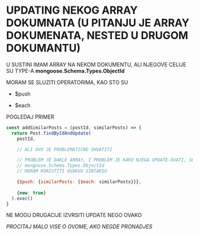# UPDATING NEKOG ARRAY DOKUMNATA (U PITANJU JE ARRAY DOKUMENATA, NESTED U DRUGOM DOKUMANTU)

U SUSTINI IMAM ARRAY NA NEKOM DOKUMENTU, ALI NJEGOVE CELIJE SU TYPE-A **mongoose.Schema.Types.ObjectId**

MORAM SE SLUZITI OPERATORIMA, KAO STO SU

- $push

- $each

POGLEDAJ PRIMER

```javascript
const addSimilarPosts = (postId, similarPosts) => {
  return Post.findByIdAndUpdate(
    postId,

    // ALI OVO JE PROBLEMATICNO SHVATITI

    // PROBLEM JE DAKLE ARRAY, I PROBLEM JE KAKO NJEGA UPDATE-OVATI, SOBZIROM DA JE TO ARRAY TYPE-OVA
    // mongoose.Schema.Types.ObjectId
    // MORAM KORISTITI OVAKVU SINTAKSU

    {$push: {similarPosts: {$each: similarPosts}}},
    
    {new: true}
  ).exec()
}
```

NE MOGU DRUGACIJE IZVRSITI UPDATE NEGO OVAKO

*PROCITAJ MALO VISE O OVOME, AKO NEGDE PRONADJES*